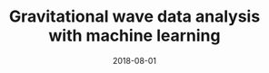---
title: "Gravitational wave data analysis with machine learning"
collection: talks
type: "Talk"
permalink: /talks/2012-03-01-talk-1
venue: "Gravitational-wave Excellencethrough Alliance Training Kick-off Meeting"
date: 2018-08-01
location: "Beijing, China"
---